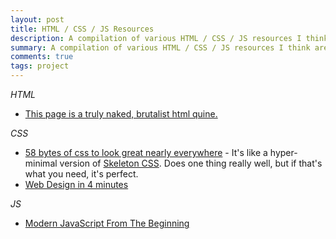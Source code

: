 ```yaml
---
layout: post
title: HTML / CSS / JS Resources
description: A compilation of various HTML / CSS / JS resources I think are rad, compelling, or helpful.
summary: A compilation of various HTML / CSS / JS resources I think are rad, compelling, or helpful.
comments: true
tags: project
---
```


*HTML*

* [This page is a truly naked, brutalist html quine.](https://secretgeek.github.io/html_wysiwyg/html.html)

*CSS*

* [58 bytes of css to look great nearly everywhere](https://jrl.ninja/etc/1/) - It's like a hyper-minimal version of [Skeleton CSS](http://getskeleton.com/). Does one thing really well, but if that's what you need, it's perfect.
* [Web Design in 4 minutes](https://jgthms.com/web-design-in-4-minutes/)

*JS*

* [Modern JavaScript From The Beginning](https://www.udemy.com/course/modern-javascript-from-the-beginning/)


<!-- - _202XXXXX: Update format_ -->
